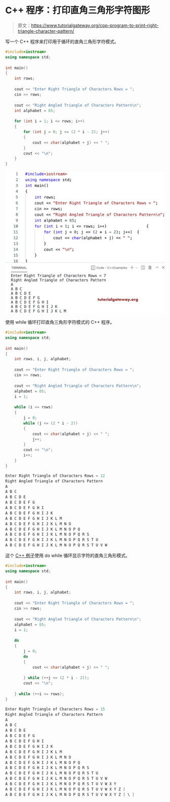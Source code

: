 # C++ 程序：打印直角三角形字符图形

> 原文：<https://www.tutorialgateway.org/cpp-program-to-print-right-triangle-character-pattern/>

写一个 C++ 程序来打印用于循环的直角三角形字符模式。

```cpp
#include<iostream>
using namespace std;

int main()
{
	int rows;

	cout << "Enter Right Triangle of Characters Rows = ";
	cin >> rows;

	cout << "Right Angled Triangle of Characters Pattern\n";
	int alphabet = 65;

	for (int i = 1; i <= rows; i++)
	{
		for (int j = 0; j <= (2 * i - 2); j++)
		{
			cout << char(alphabet + j) << " ";
		}
		cout << "\n";
	}
}
```

![C++ Program to Print Right Triangle Character Pattern](img/ffd8be8361c6035e2883981e520a6217.png)

使用 while 循环打印直角三角形字符模式的 C++ 程序。

```cpp
#include<iostream>
using namespace std;

int main()
{
	int rows, i, j, alphabet;

	cout << "Enter Right Triangle of Characters Rows = ";
	cin >> rows;

	cout << "Right Angled Triangle of Characters Pattern\n";
	alphabet = 65;
	i = 1;

	while (i <= rows)
	{
		j = 0;
		while (j <= (2 * i - 2))
		{
			cout << char(alphabet + j) << " ";
			j++;
		}
		cout << "\n";
		i++;
	}
}
```

```cpp
Enter Right Triangle of Characters Rows = 12
Right Angled Triangle of Characters Pattern
A 
A B C 
A B C D E 
A B C D E F G 
A B C D E F G H I 
A B C D E F G H I J K 
A B C D E F G H I J K L M 
A B C D E F G H I J K L M N O 
A B C D E F G H I J K L M N O P Q 
A B C D E F G H I J K L M N O P Q R S 
A B C D E F G H I J K L M N O P Q R S T U 
A B C D E F G H I J K L M N O P Q R S T U V W 
```

这个 [C++ 例子](https://www.tutorialgateway.org/cpp-programs/)使用 do while 循环显示字符的直角三角形模式。

```cpp
#include<iostream>
using namespace std;

int main()
{
	int rows, i, j, alphabet;

	cout << "Enter Right Triangle of Characters Rows = ";
	cin >> rows;

	cout << "Right Angled Triangle of Characters Pattern\n";
	alphabet = 65;
	i = 1;

	do
	{
		j = 0;
		do
		{
			cout << char(alphabet + j) << " ";

		} while (++j <= (2 * i - 2));
		cout << "\n";

	} while (++i <= rows);
}
```

```cpp
Enter Right Triangle of Characters Rows = 15
Right Angled Triangle of Characters Pattern
A 
A B C 
A B C D E 
A B C D E F G 
A B C D E F G H I 
A B C D E F G H I J K 
A B C D E F G H I J K L M 
A B C D E F G H I J K L M N O 
A B C D E F G H I J K L M N O P Q 
A B C D E F G H I J K L M N O P Q R S 
A B C D E F G H I J K L M N O P Q R S T U 
A B C D E F G H I J K L M N O P Q R S T U V W 
A B C D E F G H I J K L M N O P Q R S T U V W X Y 
A B C D E F G H I J K L M N O P Q R S T U V W X Y Z [ 
A B C D E F G H I J K L M N O P Q R S T U V W X Y Z [ \ ] 
```